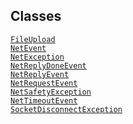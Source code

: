 ---
---
## Classes

<a href="../object/FileUpload.html#FileUpload"
target="main"><code>FileUpload</code></a>  
<a href="../object/NetEvent.html#NetEvent"
target="main"><code>NetEvent</code></a>  
<a href="../object/NetException.html#NetException"
target="main"><code>NetException</code></a>  
<a href="../object/NetReplyDoneEvent.html#NetReplyDoneEvent"
target="main"><code>NetReplyDoneEvent</code></a>  
<a href="../object/NetReplyEvent.html#NetReplyEvent"
target="main"><code>NetReplyEvent</code></a>  
<a href="../object/NetRequestEvent.html#NetRequestEvent"
target="main"><code>NetRequestEvent</code></a>  
<a href="../object/NetSafetyException.html#NetSafetyException"
target="main"><code>NetSafetyException</code></a>  
<a href="../object/NetTimeoutEvent.html#NetTimeoutEvent"
target="main"><code>NetTimeoutEvent</code></a>  
<a
href="../object/SocketDisconnectException.html#SocketDisconnectException"
target="main"><code>SocketDisconnectException</code></a>  
